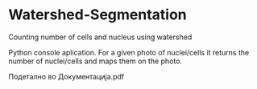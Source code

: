 # Watershed-Segmentation
Counting number of cells and nucleus using watershed

Python console aplication. For a given photo of nuclei/cells it returns the number of nuclei/cells and maps them on the photo.

Подетално во Документација.pdf
